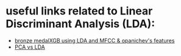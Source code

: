 # useful links related to Linear Discriminant Analysis (LDA):
- [bronze medalXGB using LDA and MFCC & opanichev's features](https://www.kaggle.com/thebrownviking20/xgb-using-lda-and-mfcc-opanichev-s-features)
- [PCA vs LDA](https://www.bogotobogo.com/python/scikit-learn/scikit_machine_learning_Data_Compresssion_via_Dimensionality_Reduction_2_Linear_Discriminant_Analysis.php)
